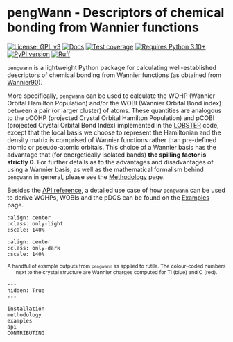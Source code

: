 # pengWann - Descriptors of chemical bonding from Wannier functions

[![License: GPL v3](https://img.shields.io/badge/License-GPLv3-blue.svg)](https://www.gnu.org/licenses/gpl-3.0)
[![Docs](https://readthedocs.org/projects/pengwann/badge/?version=latest)](https://pengwann.readthedocs.io/en/latest/)
[![Test coverage](https://api.codeclimate.com/v1/badges/10626c706c7877d2af47/test_coverage)](https://codeclimate.com/github/PatrickJTaylor/pengWann/test_coverage)
[![Requires Python 3.10+](https://img.shields.io/badge/Python-3.10+-blue.svg?logo=python&logoColor=white)](https://python.org/downloads)
[![PyPI version](https://badge.fury.io/py/pengwann.svg)](https://badge.fury.io/py/pengwann)
[![Ruff](https://img.shields.io/endpoint?url=https://raw.githubusercontent.com/astral-sh/ruff/main/assets/badge/v2.json)](https://github.com/astral-sh/ruff)

`pengwann` is a lightweight Python package for calculating well-established descriptors of chemical bonding from Wannier functions (as obtained from [Wannier90](https://wannier.org/)).

More specifically, `pengwann` can be used to calculate the WOHP (Wannier Orbital Hamilton Population) and/or the WOBI (Wannier Orbital Bond index) between a pair (or larger cluster) of atoms. These quantities are analogous to the pCOHP (projected Crystal Orbital Hamilton Population) and pCOBI (projected Crystal Orbital Bond Index) implemented in the [LOBSTER](http://www.cohp.de/) code, except that the local basis we choose to represent the Hamiltonian and the density matrix is comprised of Wannier functions rather than pre-defined atomic or pseudo-atomic orbitals. This choice of a Wannier basis has the advantage that (for energetically isolated bands) **the spilling factor is strictly 0**. For further details as to the advantages and disadvantages of using a Wannier basis, as well as the mathematical formalism behind `pengwann` in general, please see the [Methodology](./methodology) page.

Besides the [API reference](./api), a detailed use case of how `pengwann` can be used to derive WOHPs, WOBIs and the pDOS can be found on the [Examples](./examples) page.

```{figure} _static/example_outputs_light.svg
:align: center
:class: only-light
:scale: 140%
```

```{figure} _static/example_outputs_dark.svg
:align: center
:class: only-dark
:scale: 140%
```

<center>
<small>
A handful of example outputs from <code>pengwann</code> as applied to rutile. The colour-coded numbers next to the crystal structure are Wannier charges computed for Ti (blue) and O (red).
</small>
</center>

```{toctree}
---
hidden: True
---

installation
methodology
examples
api
CONTRIBUTING
```
